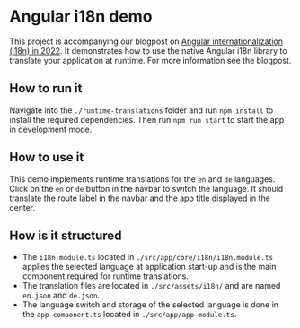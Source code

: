 # Angular i18n demo

This project is accompanying our blogpost on [Angular internationalization (i18n) in 2022](). It demonstrates how to use the native Angular i18n library to translate your application at runtime. For more information see the blogpost.

## How to run it

Navigate into the `./runtime-translations` folder and run `npm install` to install the required dependencies.
Then run `npm run start` to start the app in development mode.

## How to use it

This demo implements runtime translations for the `en` and `de` languages. Click on the `en` or `de` button in the navbar to switch the language. It should translate the route label in the navbar and the app title displayed in the center.

## How is it structured

- The `i18n.module.ts` located in `./src/app/core/i18n/i18n.module.ts` applies the selected language at application start-up and is the main component required for runtime translations.
- The translation files are located in `./src/assets/i18n/` and are named `en.json` and `de.json`.
- The language switch and storage of the selected language is done in the `app-component.ts` located in `./src/app/app-module.ts`.
